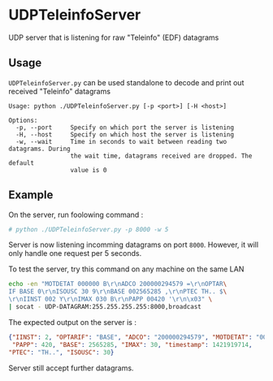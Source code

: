 # UDPTeleinfoServer

UDP server that is listening for raw "Teleinfo" (EDF) datagrams

## Usage

`UDPTeleinfoServer.py` can be used standalone to decode and print out received "Teleinfo" datagrams

```text
Usage: python ./UDPTeleinfoServer.py [-p <port>] [-H <host>]

Options:
  -p, --port     Specify on which port the server is listening
  -H, --host     Specify on which host the server is listening
  -w, --wait     Time in seconds to wait between reading two datagrams. During
                 the wait time, datagrams received are dropped. The default
                 value is 0
```

## Example

On the server, run foolowing command :

```bash
# python ./UDPTeleinfoServer.py -p 8000 -w 5
```

Server is now listening incomming datagrams on port `8000`. 
However, it will only handle one request per 5 seconds.

To test the server, try this command on any machine on the same LAN

```bash
echo -en "MOTDETAT 000000 B\r\nADCO 200000294579 =\r\nOPTAR\
IF BASE 0\r\nISOUSC 30 9\r\nBASE 002565285 ,\r\nPTEC TH.. $\
\r\nIINST 002 Y\r\nIMAX 030 B\r\nPAPP 00420 '\r\n\x03" \
| socat - UDP-DATAGRAM:255.255.255.255:8000,broadcast
```

The expected output on the server is :
```json
{"IINST": 2, "OPTARIF": "BASE", "ADCO": "200000294579", "MOTDETAT": "000000",
 "PAPP": 420, "BASE": 2565285, "IMAX": 30, "timestamp": 1421919714,
"PTEC": "TH..", "ISOUSC": 30}
```

Server still accept further datagrams.
